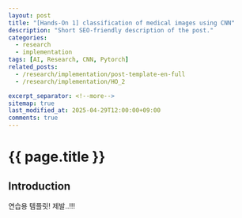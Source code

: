 ```yaml
---
layout: post
title: "[Hands-On 1] classification of medical images using CNN"
description: "Short SEO-friendly description of the post."
categories:
  - research
  - implementation
tags: [AI, Research, CNN, Pytorch]
related_posts:
  - /research/implementation/post-template-en-full
  - /research/implementation/HO_2

excerpt_separator: <!--more-->
sitemap: true
last_modified_at: 2025-04-29T12:00:00+09:00
comments: true
---
```


# {{ page.title }}

<!--more-->

## Introduction
연습용 템플릿! 제발..!!!
